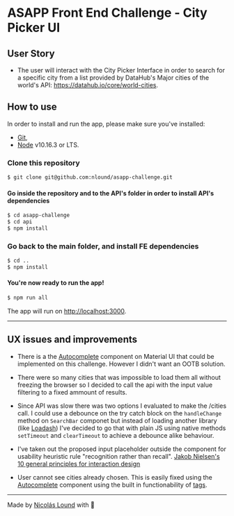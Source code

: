 # ASAPP Front End Challenge - City Picker UI

## User Story

- The user will interact with the City Picker Interface in order to search for a specific city from a list provided by DataHub's Major cities of the world's API: https://datahub.io/core/world-cities.

## How to use

In order to install and run the app, please make sure you've installed:

- [Git](https://git-scm.com/),
- [Node](https://nodejs.org/es/) v10.16.3 or LTS.

### Clone this repository

```bash
$ git clone git@github.com:nlound/asapp-challenge.git
```

#### Go inside the repository and to the API's folder in order to install API's dependencies

```bash
$ cd asapp-challenge
$ cd api
$ npm install
```

### Go back to the main folder, and install FE dependencies

```bash
$ cd ..
$ npm install
```

#### You're now ready to run the app!

```bash
$ npm run all
```

The app will run on [http://localhost:3000](http://localhost:3000).

---

## UX issues and improvements

- There is a the [Autocomplete](https://material-ui.com/components/autocomplete/) component on Material UI that could be implemented on this challenge. However I didn't want an OOTB solution.

- There were so many cities that was impossible to load them all without freezing the browser so I decided to call the api with the input value filtering to a fixed ammount of results.

- Since API was slow there was two options I evaluated to make the /cities call. I could use a debounce on the try catch block on the `handleChange` method on `SearchBar` componet but instead of loading another library (like [Loadash](https://lodash.com/)) I've decided to go that with plain JS using native methods `setTimeout` and `clearTimeout` to achieve a debounce alike behaviour.

- I've taken out the proposed input placeholder outside the component for usability heuristic rule "recognition rather than recall". [Jakob Nielsen's 10 general principles for interaction design](https://www.nngroup.com/articles/ten-usability-heuristics/)

- User cannot see cities already chosen. This is easily fixed using the [Autocomplete](https://material-ui.com/components/autocomplete/) component using the built in functionability of [tags](https://material-ui.com/components/autocomplete/#multiple-values).

---

Made by [Nicolás Lound](https://www.linkedin.com/in/nicolaslound/) with 💛
